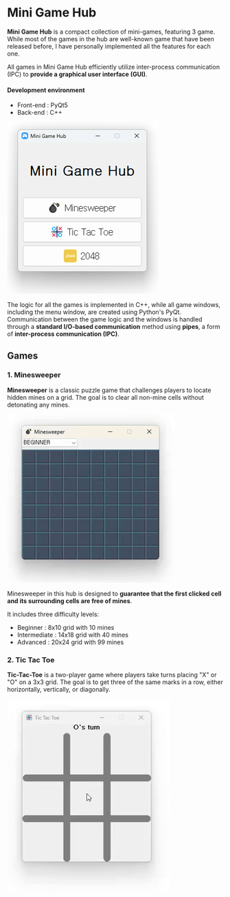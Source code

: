 # Mini Game Hub
**Mini Game Hub** is a compact collection of mini-games, featuring 3 game. While most of the games in the hub are well-known game that have been released before, I have personally implemented all the features for each one.

All games in Mini Game Hub efficiently utilize inter-process communication (IPC) to **provide a graphical user interface (GUI)**.
#### Development environment
- Front-end : PyQt5
- Back-end : C++

![main](https://github.com/kookjd7759/Mini-game-hub/blob/main/image/screenShot/main.png?raw=true)

The logic for all the games is implemented in C++, while all game windows, including the menu window, are created using Python's PyQt. Communication between the game logic and the windows is handled through a **standard I/O-based communication** method using **pipes**, a form of **inter-process communication (IPC)**.

## Games
### 1. Minesweeper
**Minesweeper** is a classic puzzle game that challenges players to locate hidden mines on a grid. The goal is to clear all non-mine cells without detonating any mines.

![minesweeper](https://github.com/kookjd7759/Mini-game-hub/blob/main/image/screenShot/minesweeper.gif?raw=true)

Minesweeper in this hub is designed to **guarantee that the first clicked cell and its surrounding cells are free of mines**. 

It includes three difficulty levels:
 - Beginner : 8x10 grid with 10 mines
 - Intermediate : 14x18 grid with 40 mines
 - Advanced : 20x24 grid with 99 mines

### 2. Tic Tac Toe
**Tic-Tac-Toe** is a two-player game where players take turns placing "X" or "O" on a 3x3 grid. The goal is to get three of the same marks in a row, either horizontally, vertically, or diagonally.

![TicTacToe](https://github.com/kookjd7759/Mini-game-hub/blob/main/image/screenShot/tic-tac-toe.gif?raw=true)

